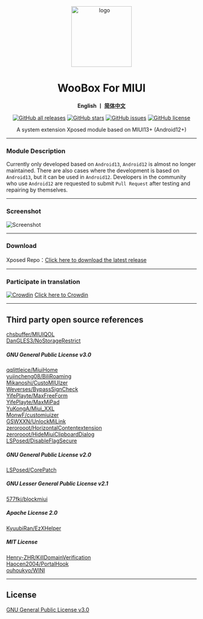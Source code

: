<div align="center">
   <img width="160" src="https://raw.githubusercontent.com/LittleTurtle2333/SimplicityTools/main/doc/ic_launcher.png" alt="logo">
   <h1>WooBox For MIUI</h1>
   <p><b>English  丨 <a href="https://github.com/LittleTurtle2333/SimplicityTools/blob/main/README.md">简体中文</a></b></p>
   <a href="https://github.com/Xposed-Modules-Repo/com.lt2333.simplicitytools/releases"><img alt="GitHub all releases" src="https://img.shields.io/github/downloads/Xposed-Modules-Repo/com.lt2333.simplicitytools/total?label=Downloads"></a>
   <a href="https://github.com/LittleTurtle2333/SimplicityTools/stargazers"><img alt="GitHub stars" src="https://img.shields.io/github/stars/LittleTurtle2333/SimplicityTools"></a>
   <a href="https://github.com/LittleTurtle2333/SimplicityTools/issues"><img alt="GitHub issues" src="https://img.shields.io/github/issues/LittleTurtle2333/SimplicityTools"></a>
   <a href="https://github.com/LittleTurtle2333/SimplicityTools/blob/main/LICENSE"><img alt="GitHub license" src="https://img.shields.io/github/license/LittleTurtle2333/SimplicityTools"></a>
   <p>A system extension Xposed module based on MIUI13+ (Android12+) </p>
</div>

---

### Module Description

Currently only developed based on `Android13`, `Android12` is almost no longer maintained. There are also cases where the development is based on `Android13`, but it can be used in `Android12`. Developers in the community who use `Android12` are requested to submit `Pull Request` after testing and repairing by themselves.

---

### Screenshot

![Screenshot](https://raw.githubusercontent.com/LittleTurtle2333/SimplicityTools/main/doc/en.jpg)  

---

### Download

Xposed Repo：[Click here to download the latest release](https://github.com/Xposed-Modules-Repo/com.lt2333.simplicitytools/releases)


---

### Participate in translation

[![Crowdin](https://badges.crowdin.net/simplicitytools/localized.svg)](https://crowdin.com/project/simplicitytools) [Click here to Crowdin](https://crowdin.com/project/simplicitytools)

---

## Third party open source references

[chsbuffer/MIUIQOL](https://github.com/chsbuffer/MIUIQOL)  
[DanGLES3/NoStorageRestrict](https://github.com/DanGLES3/NoStorageRestrict)  

##### GNU General Public License v3.0

[qqlittleice/MiuiHome](https://github.com/qqlittleice/MiuiHome)  
[yujincheng08/BiliRoaming](https://github.com/yujincheng08/BiliRoaming)  
[Mikanoshi/CustoMIUIzer](https://code.highspec.ru/Mikanoshi/CustoMIUIzer)  
[Weverses/BypassSignCheck](https://github.com/Weverses/BypassSignCheck)  
[YifePlayte/MaxFreeForm](https://github.com/YifePlayte/MaxFreeForm)  
[YifePlayte/MaxMiPad](https://github.com/YifePlayte/MaxMiPad)  
[YuKongA/Miui_XXL](https://github.com/YuKongA/Miui_XXL)  
[MonwF/customiuizer](https://github.com/MonwF/customiuizer)  
[GSWXXN/UnlockMiLink](https://github.com/GSWXXN/UnlockMiLink)  
[zerorooot/HorizontalContentextension](https://github.com/zerorooot/HorizontalContentextension)  
[zerorooot/HideMiuiClipboardDialog](https://github.com/zerorooot/HideMiuiClipboardDialog)  
[LSPosed/DisableFlagSecure](https://github.com/LSPosed/DisableFlagSecure)  

##### GNU General Public License v2.0

[LSPosed/CorePatch](https://github.com/LSPosed/CorePatch)  

##### GNU Lesser General Public License v2.1

[577fkj/blockmiui](https://github.com/577fkj/blockmiui)  

##### Apache License 2.0

[KyuubiRan/EzXHelper](https://github.com/KyuubiRan/EzXHelper)  

##### MIT License

[Henry-ZHR/KillDomainVerification](https://github.com/Henry-ZHR/KillDomainVerification)  
[Haocen2004/PortalHook](https://github.com/Haocen2004/PortalHook)  
[ouhoukyo/WINI](https://github.com/ouhoukyo/WINI)  

---

## License

[GNU General Public License v3.0](https://github.com/LittleTurtle2333/SimplicityTools/blob/main/LICENSE)  
